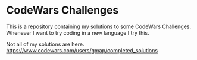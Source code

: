 # CodeWars Challenges

This is a repository containing my solutions to some CodeWars Challenges.
Whenever I want to try coding in a new language I try this.

Not all of my solutions are here.
https://www.codewars.com/users/gmap/completed_solutions
